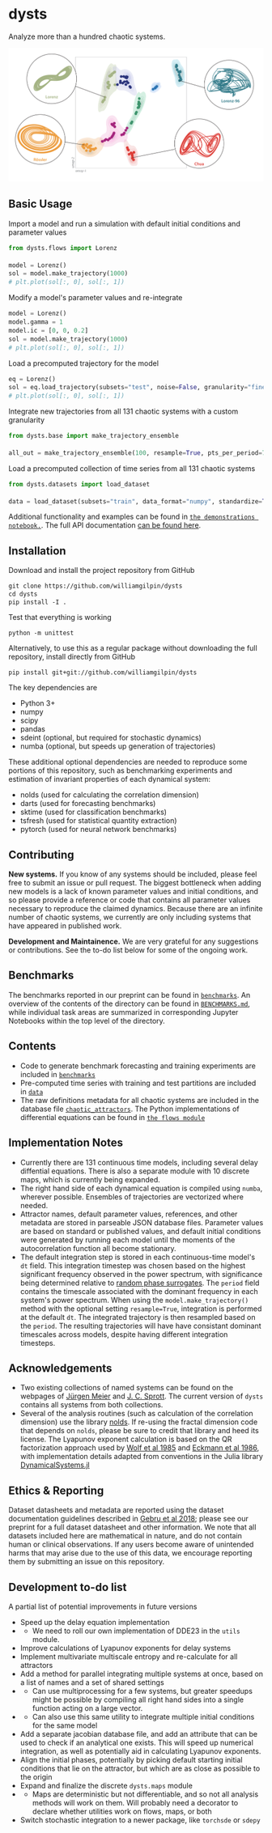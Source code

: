 # dysts

Analyze more than a hundred chaotic systems.

![An embedding of all chaotic systems in the collection](dysts/data/fig_github.png)

## Basic Usage

Import a model and run a simulation with default initial conditions and parameter values
```python
from dysts.flows import Lorenz

model = Lorenz()
sol = model.make_trajectory(1000)
# plt.plot(sol[:, 0], sol[:, 1])
```

Modify a model's parameter values and re-integrate
```python
model = Lorenz()
model.gamma = 1
model.ic = [0, 0, 0.2]
sol = model.make_trajectory(1000)
# plt.plot(sol[:, 0], sol[:, 1])
```

Load a precomputed trajectory for the model
```python
eq = Lorenz()
sol = eq.load_trajectory(subsets="test", noise=False, granularity="fine")
# plt.plot(sol[:, 0], sol[:, 1])
```

Integrate new trajectories from all 131 chaotic systems with a custom granularity
```python
from dysts.base import make_trajectory_ensemble

all_out = make_trajectory_ensemble(100, resample=True, pts_per_period=75)
```

Load a precomputed collection of time series from all 131 chaotic systems
```python
from dysts.datasets import load_dataset

data = load_dataset(subsets="train", data_format="numpy", standardize=True)
```

Additional functionality and examples can be found in [`the demonstrations notebook.`](demos.ipynb). The full API documentation [can be found here](http://www.wgilpin.com/dysts/spbuild/html/index.html).

## Installation

Download and install the project repository from GitHub

    git clone https://github.com/williamgilpin/dysts
    cd dysts
    pip install -I . 

Test that everything is working

    python -m unittest

Alternatively, to use this as a regular package without downloading the full repository, install directly from GitHub

    pip install git+git://github.com/williamgilpin/dysts

The key dependencies are

+ Python 3+
+ numpy
+ scipy
+ pandas
+ sdeint (optional, but required for stochastic dynamics)
+ numba (optional, but speeds up generation of trajectories)

These additional optional dependencies are needed to reproduce some portions of this repository, such as benchmarking experiments and estimation of invariant properties of each dynamical system:

+ nolds (used for calculating the correlation dimension)
+ darts (used for forecasting benchmarks)
+ sktime (used for classification benchmarks)
+ tsfresh (used for statistical quantity extraction)
+ pytorch (used for neural network benchmarks)

## Contributing

**New systems.** If you know of any systems should be included, please feel free to submit an issue or pull request. The biggest bottleneck when adding new models is a lack of known parameter values and initial conditions, and so please provide a reference or code that contains all parameter values necessary to reproduce the claimed dynamics. Because there are an infinite number of chaotic systems, we currently are only including systems that have appeared in published work.

**Development and Maintainence.** We are very grateful for any suggestions or contributions. See the to-do list below for some of the ongoing work.

## Benchmarks

The benchmarks reported in our preprint can be found in [`benchmarks`](benchmarks/). An overview of the contents of the directory can be found in [`BENCHMARKS.md`](benchmarks/BENCHMARKS.md), while individual task areas are summarized in corresponding Jupyter Notebooks within the top level of the directory.

## Contents

+ Code to generate benchmark forecasting and training experiments are included in [`benchmarks`](benchmarks/)
+ Pre-computed time series with training and test partitions are included in [`data`](dysts/data/)
+ The raw definitions metadata for all chaotic systems are included in the database file [`chaotic_attractors`](dysts/data/chaotic_attractors.json). The Python implementations of differential equations can be found in [`the flows module`](dysts/flows.py)

## Implementation Notes

+ Currently there are 131 continuous time models, including several delay diffential equations. There is also a separate module with 10 discrete maps, which is currently being expanded. 
+ The right hand side of each dynamical equation is compiled using `numba`, wherever possible. Ensembles of trajectories are vectorized where needed.
+ Attractor names, default parameter values, references, and other metadata are stored in parseable JSON database files. Parameter values are based on standard or published values, and default initial conditions were generated by running each model until the moments of the autocorrelation function all become stationary.
+ The default integration step is stored in each continuous-time model's `dt` field. This integration timestep was chosen based on the highest significant frequency observed in the power spectrum, with significance being determined relative to [random phase surrogates](https://en.wikipedia.org/wiki/Surrogate_data_testing). The `period` field contains the timescale associated with the dominant frequency in each system's power spectrum. When using the `model.make_trajectory()` method with the optional setting `resample=True`, integration is performed at the default `dt`. The integrated trajectory is then resampled based on the `period`. The resulting trajectories will have have consistant dominant timescales across models, despite having different integration timesteps.

## Acknowledgements

+ Two existing collections of named systems can be found on the webpages of [J&uuml;rgen Meier](http://www.3d-meier.de/tut19/Seite1.html) and [J. C. Sprott](http://sprott.physics.wisc.edu/sprott.htm). The current version of `dysts` contains all systems from both collections.
+ Several of the analysis routines (such as calculation of the correlation dimension) use the library [nolds](https://github.com/CSchoel/nolds). If re-using the fractal dimension code that depends on `nolds`, please be sure to credit that library and heed its license. The Lyapunov exponent calculation is based on the QR factorization approach used by [Wolf et al 1985](https://www.sciencedirect.com/science/article/abs/pii/0167278985900119) and [Eckmann et al 1986](https://journals.aps.org/pra/abstract/10.1103/PhysRevA.34.4971), with implementation details adapted from conventions in the Julia library [DynamicalSystems.jl](https://github.com/JuliaDynamics/DynamicalSystems.jl/)


## Ethics & Reporting

Dataset datasheets and metadata are reported using the dataset documentation guidelines described in [Gebru et al 2018](https://arxiv.org/abs/1803.09010); please see our preprint for a full dataset datasheet and other information. We note that all datasets included here are mathematical in nature, and do not contain human or clinical observations. If any users become aware of unintended harms that may arise due to the use of this data, we encourage reporting them by submitting an issue on this repository.


## Development to-do list

A partial list of potential improvements in future versions

+ Speed up the delay equation implementation
+ + We need to roll our own implementation of DDE23 in the `utils` module.
+ Improve calculations of Lyapunov exponents for delay systems
+ Implement multivariate multiscale entropy and re-calculate for all attractors
+ Add a method for parallel integrating multiple systems at once, based on a list of names and a set of shared settings
+ + Can use multiprocessing for a few systems, but greater speedups might be possible by compiling all right hand sides into a single function acting on a large vector.
+ + Can also use this same utility to integrate multiple initial conditions for the same model
+ Add a separate jacobian database file, and add an attribute that can be used to check if an analytical one exists. This will speed up numerical integration, as well as potentially aid in calculating Lyapunov exponents.
+ Align the initial phases, potentially by picking default starting initial conditions that lie on the attractor, but which are as close as possible to the origin
+ Expand and finalize the discrete `dysts.maps` module
+ + Maps are deterministic but not differentiable, and so not all analysis methods will work on them. Will probably need a decorator to declare whether utilities work on flows, maps, or both
+ Switch stochastic integration to a newer package, like `torchsde` or `sdepy`


